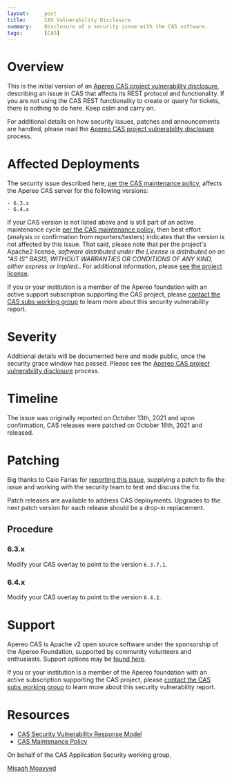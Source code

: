 ```yaml
---
layout:     post
title:      CAS Vulnerability Disclosure
summary:    Disclosure of a security issue with the CAS software.
tags:       [CAS]
---
```


# Overview

This is the initial version of an [Apereo CAS project vulnerability disclosure](https://apereo.github.io/cas/developer/Sec-Vuln-Response.html),
describing an issue in CAS that affects its REST protocol and functionality. If you are not using the CAS REST functionality to create or query for tickets, there is nothing to do here. Keep calm and carry on.

For additional details on how security issues, patches and announcements are handled, please read the [Apereo CAS project vulnerability disclosure](https://apereo.github.io/cas/developer/Sec-Vuln-Response.html) process.

# Affected Deployments

The security issue described here, [per the CAS maintenance policy](https://apereo.github.io/cas/developer/Maintenance-Policy.html), affects the Apereo CAS server for the following versions:

```
- 6.3.x
- 6.4.x
```

If your CAS version is not listed above and is still part of an active maintenance cycle [per the CAS maintenance policy](https://apereo.github.io/cas/developer/Maintenance-Policy.html), then best effort (analysis or confirmation from reporters/testers) indicates that the version is not affected by this issue. That said, please note that per the project's Apache2 license, *software distributed under the License is distributed on an "AS IS" BASIS, WITHOUT WARRANTIES OR CONDITIONS OF ANY KIND, either express or implied.*. For additional
information, please [see the project license](https://github.com/apereo/cas/blob/master/LICENSE).

If you or your institution is a member of the Apereo foundation with an active support subscription supporting the CAS project, please [contact the CAS subs working group](https://apereo.github.io/cas/Mailing-Lists.html) to learn more about this security vulnerability report.

# Severity

Additional details will be documented here and made public, once the security grace window has passed. Please see the [Apereo CAS project vulnerability disclosure](https://apereo.github.io/cas/developer/Sec-Vuln-Response.html) process.

# Timeline

The issue was originally reported on October 13th, 2021 and upon confirmation, CAS releases were patched on October 16th, 2021 and released.

# Patching

Big thanks to Caio Farias for [reporting this issue](https://apereo.github.io/cas/developer/Sec-Vuln-Response.html), supplying a patch to fix the issue and working with the security team to test and discuss the fix.

Patch releases are available to address CAS deployments. Upgrades to the next patch version for each release should be a drop-in replacement.

## Procedure

### 6.3.x

Modify your CAS overlay to point to the version `6.3.7.1`.

### 6.4.x

Modify your CAS overlay to point to the version `6.4.2`.

# Support

Apereo CAS is Apache v2 open source software under the sponsorship of the Apereo Foundation, supported by community volunteers and enthusiasts. Support options may be [found here](https://apereo.github.io/cas/Support.html).

If you or your institution is a member of the Apereo foundation with an active subscription supporting the CAS project, please [contact the CAS subs working group](https://apereo.github.io/cas/Mailing-Lists.html) to learn more about this security vulnerability report.

# Resources

* [CAS Security Vulnerability Response Model](https://apereo.github.io/cas/developer/Sec-Vuln-Response.html)
* [CAS Maintenance Policy](https://apereo.github.io/cas/developer/Maintenance-Policy.html)

On behalf of the CAS Application Security working group,

[Misagh Moayyed](https://fawnoos.com)